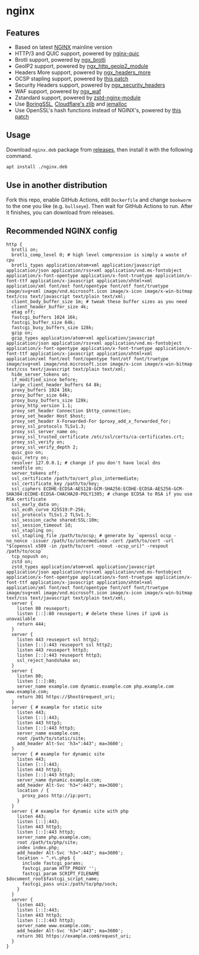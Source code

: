 # nginx

## Features

- Based on latest [NGINX](https://hg.nginx.org/nginx) mainline version
- HTTP/3 and QUIC support, powered by [nginx-quic](https://hg.nginx.org/nginx-quic)
- Brotli support, powered by [ngx_brotli](https://github.com/google/ngx_brotli)
- GeoIP2 support, powered by [ngx_http_geoip2_module](https://github.com/leev/ngx_http_geoip2_module)
- Headers More support, powered by [ngx_headers_more](https://github.com/openresty/headers-more-nginx-module)
- OCSP stapling support, powered by [this patch](https://github.com/kn007/patch/blob/master/Enable_BoringSSL_OCSP.patch)
- Security Headers support, powered by [ngx_security_headers](https://github.com/GetPageSpeed/ngx_security_headers)
- WAF support, powered by [ngx_waf](https://github.com/ADD-SP/ngx_waf)
- Zstandard support, powered by [zstd-nginx-module](https://github.com/tokers/zstd-nginx-module)
- Use [BoringSSL](https://github.com/google/boringssl), [Cloudflare's zlib](https://github.com/cloudflare/zlib) and [jemalloc](https://github.com/jemalloc/jemalloc)
- Use OpenSSL's hash functions instead of NGINX's, powered by [this patch](https://github.com/kn007/patch/blob/master/use_openssl_md5_sha1.patch)

## Usage

Download `nginx.deb` package from [releases](https://github.com/ononoki1/nginx/releases), then install it with the following command.

```bash
apt install ./nginx.deb
```

## Use in another distribution

Fork this repo, enable GitHub Actions, edit `Dockerfile` and change `bookworm` to the one you like (e.g. `bullseye`). Then wait for GitHub Actions to run. After it finishes, you can download from releases.

## Recommended NGINX config

```nginx
http {
  brotli on;
  brotli_comp_level 0; # high level compression is simply a waste of cpu
  brotli_types application/atom+xml application/javascript application/json application/rss+xml application/vnd.ms-fontobject application/x-font-opentype application/x-font-truetype application/x-font-ttf application/x-javascript application/xhtml+xml application/xml font/eot font/opentype font/otf font/truetype image/svg+xml image/vnd.microsoft.icon image/x-icon image/x-win-bitmap text/css text/javascript text/plain text/xml;
  client_body_buffer_size 1m; # tweak these buffer sizes as you need
  client_header_buffer_size 4k;
  etag off;
  fastcgi_buffers 1024 16k;
  fastcgi_buffer_size 64k;
  fastcgi_busy_buffers_size 128k;
  gzip on;
  gzip_types application/atom+xml application/javascript application/json application/rss+xml application/vnd.ms-fontobject application/x-font-opentype application/x-font-truetype application/x-font-ttf application/x-javascript application/xhtml+xml application/xml font/eot font/opentype font/otf font/truetype image/svg+xml image/vnd.microsoft.icon image/x-icon image/x-win-bitmap text/css text/javascript text/plain text/xml;
  hide_server_tokens on;
  if_modified_since before;
  large_client_header_buffers 64 8k;
  proxy_buffers 1024 16k;
  proxy_buffer_size 64k;
  proxy_busy_buffers_size 128k;
  proxy_http_version 1.1;
  proxy_set_header Connection $http_connection;
  proxy_set_header Host $host;
  proxy_set_header X-Forwarded-For $proxy_add_x_forwarded_for;
  proxy_ssl_protocols TLSv1.3;
  proxy_ssl_server_name on;
  proxy_ssl_trusted_certificate /etc/ssl/certs/ca-certificates.crt;
  proxy_ssl_verify on;
  proxy_ssl_verify_depth 2;
  quic_gso on;
  quic_retry on;
  resolver 127.0.0.1; # change if you don't have local dns
  sendfile on;
  server_tokens off;
  ssl_certificate /path/to/cert_plus_intermediate;
  ssl_certificate_key /path/to/key;
  ssl_ciphers ECDHE-ECDSA-AES128-GCM-SHA256:ECDHE-ECDSA-AES256-GCM-SHA384:ECDHE-ECDSA-CHACHA20-POLY1305; # change ECDSA to RSA if you use RSA certificate
  ssl_early_data on;
  ssl_ecdh_curve X25519:P-256;
  ssl_protocols TLSv1.2 TLSv1.3;
  ssl_session_cache shared:SSL:10m;
  ssl_session_timeout 1d;
  ssl_stapling on;
  ssl_stapling_file /path/to/ocsp; # generate by `openssl ocsp -no_nonce -issuer /path/to/intermediate -cert /path/to/cert -url "$(openssl x509 -in /path/to/cert -noout -ocsp_uri)" -respout /path/to/ocsp`
  tcp_nopush on;
  zstd on;
  zstd_types application/atom+xml application/javascript application/json application/rss+xml application/vnd.ms-fontobject application/x-font-opentype application/x-font-truetype application/x-font-ttf application/x-javascript application/xhtml+xml application/xml font/eot font/opentype font/otf font/truetype image/svg+xml image/vnd.microsoft.icon image/x-icon image/x-win-bitmap text/css text/javascript text/plain text/xml;
  server {
    listen 80 reuseport;
    listen [::]:80 reuseport; # delete these lines if ipv6 is unavailable
    return 444;
  }
  server {
    listen 443 reuseport ssl http2;
    listen [::]:443 reuseport ssl http2;
    listen 443 reuseport http3;
    listen [::]:443 reuseport http3;
    ssl_reject_handshake on;
  }
  server {
    listen 80;
    listen [::]:80;
    server_name example.com dynamic.example.com php.example.com www.example.com;
    return 301 https://$host$request_uri;
  }
  server { # example for static site
    listen 443;
    listen [::]:443;
    listen 443 http3;
    listen [::]:443 http3;
    server_name example.com;
    root /path/to/static/site;
    add_header Alt-Svc 'h3=":443"; ma=3600';
  }
  server { # example for dynamic site
    listen 443;
    listen [::]:443;
    listen 443 http3;
    listen [::]:443 http3;
    server_name dynamic.example.com;
    add_header Alt-Svc 'h3=":443"; ma=3600';
    location / {
      proxy_pass http://ip:port;
    }
  }
  server { # example for dynamic site with php
    listen 443;
    listen [::]:443;
    listen 443 http3;
    listen [::]:443 http3;
    server_name php.example.com;
    root /path/to/php/site;
    index index.php;
    add_header Alt-Svc 'h3=":443"; ma=3600';
    location ~ ^.+\.php$ {
      include fastcgi_params;
      fastcgi_param HTTP_PROXY '';
      fastcgi_param SCRIPT_FILENAME $document_root$fastcgi_script_name;
      fastcgi_pass unix:/path/to/php/sock;
    }
  }
  server {
    listen 443;
    listen [::]:443;
    listen 443 http3;
    listen [::]:443 http3;
    server_name www.example.com;
    add_header Alt-Svc 'h3=":443"; ma=3600';
    return 301 https://example.com$request_uri;
  }
}
```
